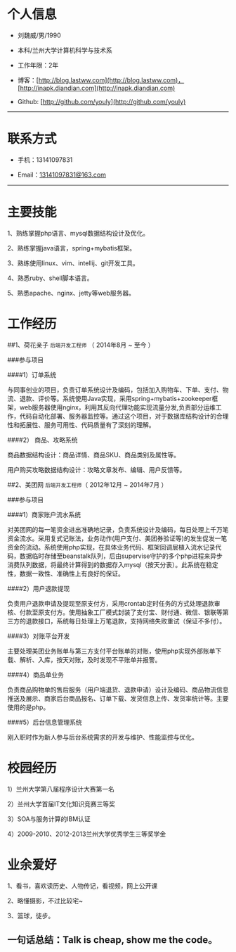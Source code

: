 # 个人信息

 - 刘魏威/男/1990

 - 本科/兰州大学计算机科学与技术系 

 - 工作年限：2年

 - 博客：[http://blog.lastww.com](http://blog.lastww.com)，[http://inapk.diandian.com](http://inapk.diandian.com)

 - Github: [http://github.com/youly](http://github.com/youly)

---

# 联系方式

- 手机：13141097831

- Email：13141097831@163.com

---

# 主要技能
1、熟练掌握php语言、mysql数据结构设计及优化。

2、熟练掌握java语言，spring+mybatis框架。

3、熟练使用linux、vim、intellij、git开发工具。

4、熟悉ruby、shell脚本语言。

5、熟悉apache、nginx、jetty等web服务器。

# 工作经历

##1、荷花亲子 ```后端开发工程师``` （ 2014年8月 ~ 至今 ）

###参与项目

####1）订单系统

与同事创业的项目，负责订单系统设计及编码，包括加入购物车、下单、支付、物流、退款、评价等。系统使用Java实现，采用spring+mybatis+zookeeper框架，web服务器使用nginx，利用其反向代理功能实现流量分发,负责部分运维工作，代码自动化部署、服务器监控等。通过这个项目，对于数据库结构设计的合理性和拓展性、服务可用性、代码质量有了深刻的理解。

####2） 商品、攻略系统

商品数据结构设计：商品详情、商品SKU、商品类别及属性等。

用户购买攻略数据结构设计：攻略文章发布、编辑、用户反馈等。

 
##2、美团网 ```后端开发工程师```（ 2012年12月 ~ 2014年7月 ）

###参与项目

####1）商家账户流水系统

对美团网的每一笔资金进出准确地记录，负责系统设计及编码，每日处理上千万笔资金流水。采用复式记账法，业务动作(用户支付、美团券验证等)的发生促发一笔资金的流动。系统使用php实现，在具体业务代码、框架回调层植入流水记录代码，数据临时存储至beanstalk队列，后由supervise守护的多个php进程来异步消费队列数据，将最终计算得到的数据存入mysql（按天分表）。此系统在稳定性，数据一致性、准确性上有良好的保证。

####2）用户退款提现

负责用户退款申请及提现至原支付方，采用crontab定时任务的方式处理退款审核、付款至原支付方。使用抽象工厂模式封装了支付宝、财付通、微信、银联等第三方的退款接口，系统每日处理上万笔退款，支持网络失败重试（保证不多付）。

####3）对账平台开发

主要处理美团业务账单与第三方支付平台账单的对账，使用php实现外部账单下载、解析、入库，按天对账，及时发现不平账单并报警。

####4）商品单业务

负责商品购物单的售后服务（用户端退货、退款申请）设计及编码、商品物流信息推送及展示、商家后台商品报名、订单下载、发货信息上传、发货率统计等。主要使用的是php。

####5）后台信息管理系统

刚入职时作为新人参与后台系统需求的开发与维护、性能监控与优化。

# 校园经历

1）兰州大学第八届程序设计大赛第一名

2）兰州大学首届IT文化知识竞赛三等奖

3）SOA与服务计算的IBM认证

4）2009-2010、2012-2013兰州大学优秀学生三等奖学金

# 业余爱好

1、看书，喜欢读历史、人物传记，看视频，网上公开课

2、略懂摄影，不过比较宅~

3、篮球，徒步。

## 一句话总结：Talk is cheap, show me the code。
